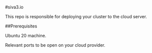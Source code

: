 
#siva3.io

This repo is responsible for deploying your cluster to the cloud server. 

##Prerequisites

Ubuntu 20 machine.

Relevant ports to be open on your cloud provider.